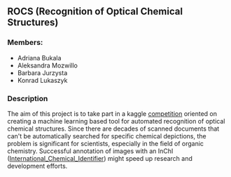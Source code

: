 ## ROCS (Recognition of Optical Chemical Structures)

### Members: 
* Adriana Bukala
* Aleksandra Mozwillo
* Barbara Jurzysta
* Konrad Lukaszyk

### Description
The aim of this project is to take part in a kaggle [competition](https://www.kaggle.com/c/bms-molecular-translation/overview/description) oriented on creating a machine learning based tool for automated recognition of optical chemical structures. 
Since there are decades of scanned documents that can't be automatically searched for specific chemical depictions, the problem is significant for scientists, especially in the field of organic chemistry. 
Successful annotation of images with an InChI ([International_Chemical_Identifier](https://pl.wikipedia.org/wiki/International_Chemical_Identifier)) might speed up research and development efforts.
